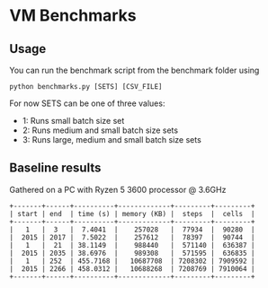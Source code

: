 # VM Benchmarks

## Usage

You can run the benchmark script from the benchmark folder using
```
python benchmarks.py [SETS] [CSV_FILE]
```

For now SETS can be one of three values:

- 1: Runs small batch size set
- 2: Runs medium and small batch size sets
- 3: Runs large, medium and small batch size sets


## Baseline results

Gathered on a PC with Ryzen 5 3600 processor @ 3.6GHz 

```
+-------+------+----------+-------------+---------+---------+
| start | end  | time (s) | memory (KB) |  steps  |  cells  |
+-------+------+----------+-------------+---------+---------+
|   1   |  3   |  7.4041  |    257028   |  77934  |  90280  |
|  2015 | 2017 |  7.5022  |    257612   |  78397  |  90744  |
|   1   |  21  | 38.1149  |    988440   |  571140 |  636387 |
|  2015 | 2035 | 38.6976  |    989308   |  571595 |  636835 |
|   1   | 252  | 455.7168 |   10687708  | 7208302 | 7909592 |
|  2015 | 2266 | 458.0312 |   10688268  | 7208769 | 7910064 |
+-------+------+----------+-------------+---------+---------+
```
